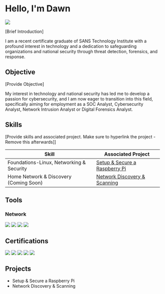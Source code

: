 # Hello, I'm Dawn
<a href="https://linkedin.com/in/dawnlilly"><img src="https://img.shields.io/badge/-LinkedIn-0072b1?&style=for-the-badge&logo=linkedin&logoColor=white" /></a>

[Brief Introduction]

I am a recent certificate graduate of SANS Technology Institute with a profound interest in technology and a dedication to safeguarding organizations and national security through threat detection, forensics, and response.

## Objective
[Provide Objective]

My interest in technology and national security has led me to develop a passion for cybersecurity, and I am now eager to transition into this field, specifically aiming for employment as a SOC Analyst, Cybersecurity Analyst, Network Intrusion Analyst or Digital Forensics Analyst.

## Skills
[Provide skills and associated project. Make sure to hyperlink the project - Remove this afterwards]]

| Skill                                         | Associated Project         |
|-----------------------------------------------|----------------------------|
| Foundations-Linux, Networking & Security      | <a href="https://google.com">Setup & Secure a Raspberry Pi</a>|
| Home Network & Discovery  (Coming Soon)       | <a href="https://google.com">Network Discovery & Scanning</a>|


## Tools

### Network
<div>
    <img src="https://img.shields.io/badge/-TcpDump-1679A7?&style=for-the-badge&logo=linux&logoColor=white" />
    <img src="https://img.shields.io/badge/-Wireshark-1679A7?&style=for-the-badge&logo=Wireshark&logoColor=white" />
    <img src="https://img.shields.io/badge/-Snort-EF3B2D?&style=for-the-badge&logo=snort&logoColor=white" />
    <img src="https://img.shields.io/badge/-Zeek-777BB4?&style=for-the-badge&logo=Zeek&logoColor=white" />
</div>

## Certifications
<div>
<img src="https://img.shields.io/badge/-GCIA-C5A900?&style=for-the-badge&logo=GIAC&logoColor=white" />
<img src="https://img.shields.io/badge/-GCIH-C5A900?&style=for-the-badge&logo=GIAC&logoColor=white" />
<img src="https://img.shields.io/badge/-GSEC-C5A900?&style=for-the-badge&logo=GIAC&logoColor=white" />
<img src="https://img.shields.io/badge/-GFACT-C5A900?&style=for-the-badge&logo=GIAC&logoColor=white" />
<img src="https://img.shields.io/badge/-(ISC)%C2%B2%20Candidate-006699?&style=for-the-badge&logo=ISC2&logoColor=white" />
</div>

## Projects
- Setup & Secure a Raspberry Pi
- Network Discovery & Scanning
